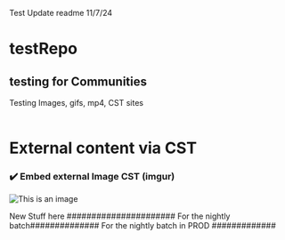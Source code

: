 Test Update readme 11/7/24

# testRepo
## testing for Communities

Testing Images, gifs, mp4, CST sites
<br />
<br />



# External content via CST

### ✔️ Embed external Image CST (imgur)
![This is an image](https://i.imgur.com/8KpYb1J.jpeg)

New Stuff here ######################
For the nightly batch##############
For the nightly batch in PROD #############
